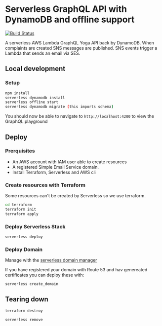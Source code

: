 # Serverless GraphQL API with DynamoDB and offline support

[![Build Status](https://travis-ci.com/nabil-boag/serverless-complaints.svg?branch=master)](https://travis-ci.com/nabil-boag/serverless-complaints)

A serverless AWS Lambda GraphQL Yoga API back by DynamoDB. When complaints
are created SNS messages are published. SNS events trigger a Lambda that 
sends an email via SES.

## Local development

### Setup

```bash
npm install
serverless dynamodb install
serverless offline start
serverless dynamodb migrate (this imports schema)
```

You should now be able to navigate to `http://localhost:4200` to view 
the GraphQL playground

## Deploy 

### Prerquisites

* An AWS account with IAM user able to create resources
* A registered Simple Email Service domain. 
* Install Terraform, Serverless and AWS cli

### Create resources with Terraform

Some resources can't be created by Serverless so we use terraform. 

```bash
cd terraform
terraform init
terraform apply
```

### Deploy Serverless Stack


```bash
serverless deploy
```

### Deploy Domain

Manage with the [serverless domain manager](https://github.com/amplify-education/serverless-domain-manager)

If you have registered your domain with Route 53 and hav genereated certificates
you can deploy these with:

```bash
serverless create_domain
```

## Tearing down

```bash
terraform destroy
```

```bash
serverless remove
```

